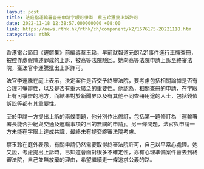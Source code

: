 ```yaml
---
layout: post
title: 法庭指運輸署查冊申請字眼可爭辯　蔡玉玲獲批上訴許可
date: 2022-11-18 12:38:57.000000000 +08:00
link: https://news.rthk.hk/rthk/ch/component/k2/1676175-20221118.htm
categories: rthk
---
```


香港電台節目《鏗鏘集》前編導蔡玉玲，早前就報道元朗7.21事件進行車牌查冊，被控作虛假陳述罪成的上訴，被高等法院駁回。她向高等法院申請上訴至終審法院，獲法官李運騰批出上訴許可。

法官李運騰在庭上表示，決定案件是否交予終審法院，要考慮包括相關論據是否有合理可爭辯性，以及是否有重大廣泛的重要性。他認為，相關查冊的申請，在字眼上有可爭辯的地方，而結果對於新聞界以及有其他不同查冊用途的人士，包括錢債訴訟等都有其重要性。

至於申請一方提出上訴的兩條問題，他分別作出修訂，包括第一題修訂為「運輸署署長能否拒絕與交通及運輸事項的目的無關的申請」。另一條問題，法官與申請一方未能在字眼上達成共識，最終未有提交終審法院考慮。

蔡玉玲在庭外表示，有關申請仍然需要取得終審法院許可，自己以平常心處理。她又說，考慮提出上訴時，已知道會面對很多不確定性，亦有心理準備案件會去到終審法院，自己並無放棄的理由，希望繼續走一條追求公義的路。
